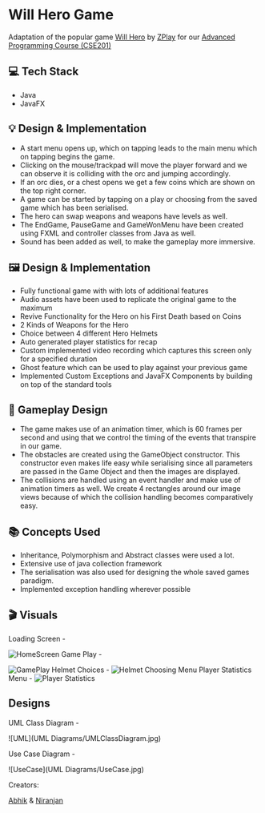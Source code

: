 #  Will Hero Game

Adaptation of the popular game [Will Hero](https://apps.apple.com/us/app/will-hero/id1317231325) by [ZPlay](https://apps.apple.com/us/developer/zplay-beijing-info-tech-co-ltd/id531022725) for our [Advanced Programming Course (CSE201)](http://techtree.iiitd.edu.in/viewDescription/filename?=CSE201)

## 💻 Tech Stack

- Java
- JavaFX

## 💡 Design & Implementation

- A start menu opens up, which on tapping leads to the main menu which on tapping begins the game.
- Clicking on the mouse/trackpad will move the player forward and we can observe it is colliding with the orc and jumping accordingly.
- If an orc dies, or a chest opens we get a few coins which are shown on the top right corner.
- A game can be started by tapping on a play or choosing from the saved game which has been serialised.
- The hero can swap weapons and weapons have levels as well.
- The EndGame, PauseGame and GameWonMenu have been created using FXML and controller classes from Java as well.
- Sound has been added as well, to make the gameplay more immersive.

## 🖼️ Design & Implementation

- Fully functional game with with lots of additional features
- Audio assets have been used to replicate the original game to the maximum
- Revive Functionality for the Hero on his First Death based on Coins
- 2 Kinds of Weapons for the Hero
- Choice between 4 different Hero Helmets
- Auto generated player statistics for recap
- Custom implemented video recording which captures this screen only for a specified duration
- Ghost feature which can be used to play against your previous game
- Implemented Custom Exceptions and JavaFX Components by building on top of the standard tools

## 👀 Gameplay Design

- The game makes use of an animation timer, which is 60 frames per second and using that we control the timing of the events that transpire in our game.
- The obstacles are created using the GameObject constructor. This constructor even makes life easy while serialising since all parameters are passed in the Game Object and then the images are displayed.
- The collisions are handled using an event handler and make use of animation timers as well. We create 4 rectangles around our image views because of which the collision handling becomes comparatively easy. 

## 📚 Concepts Used

- Inheritance, Polymorphism and Abstract classes were used a lot.
- Extensive use of  java collection framework
- The serialisation was also used for designing the whole saved games paradigm.
- Implemented exception handling wherever possible

## 🎬 Visuals

Loading Screen -

![HomeScreen](mainScreen.jpg)
Game Play - 

![GamePlay](gamePlay.jpg)
Helmet Choices - 
![Helmet Choosing Menu](helmets.jpg)
Player Statistics Menu - 
![Player Statistics](PlayerStatistics.jpg)


## Designs 

UML Class Diagram -

![UML](UML Diagrams/UMLClassDiagram.jpg)

Use Case Diagram - 

![UseCase](UML Diagrams/UseCase.jpg)

Creators:

[Abhik](https://github.com/abhik-s-basu) & [Niranjan](https://github.com/nin-ran-jan)
